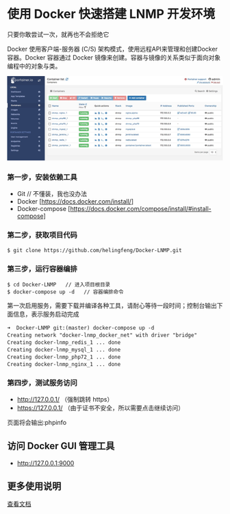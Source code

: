 # 使用 Docker 快速搭建 LNMP 开发环境 

只要你敢尝试一次，就再也不会拒绝它

Docker 使用客户端-服务器 (C/S) 架构模式，使用远程API来管理和创建Docker容器。Docker 容器通过 Docker 镜像来创建。容器与镜像的关系类似于面向对象编程中的对象与类。

![demo-portainer.jpg](demo-portainer.jpg)

### 第一步，安装依赖工具

- Git  // 不懂装，我也没办法
- Docker [https://docs.docker.com/install/]
- Docker-compose [https://docs.docker.com/compose/install/#install-compose]

### 第二步，获取项目代码

```
$ git clone https://github.com/helingfeng/Docker-LNMP.git
```
    
### 第三步，运行容器编排

```
$ cd Docker-LNMP   // 进入项目根目录
$ docker-compose up -d   // 容器编排命令
```

第一次启用服务，需要下载并编译各种工具，请耐心等待一段时间；控制台输出下面信息，表示服务启动完成

```markdown
➜  Docker-LNMP git:(master) docker-compose up -d      
Creating network "docker-lnmp_docker_net" with driver "bridge"
Creating docker-lnmp_redis_1 ... done
Creating docker-lnmp_mysql_1 ... done
Creating docker-lnmp_php72_1 ... done
Creating docker-lnmp_nginx_1 ... done
```

### 第四步，测试服务访问

- http://127.0.0.1/ （强制跳转 https）
- https://127.0.0.1/  （由于证书不安全，所以需要点击继续访问）

页面将会输出:phpinfo


## 访问 Docker GUI 管理工具

- http://127.0.0.1:9000

## 更多使用说明

[查看文档](wiki.md)